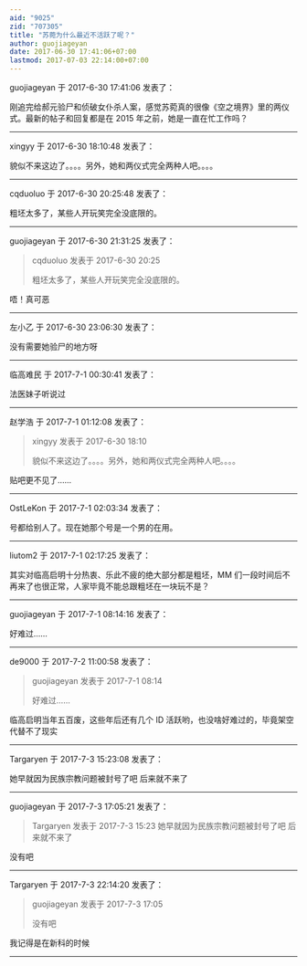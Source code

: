 ```yaml
---
aid: "9025"
zid: "707305"
title: "苏菀为什么最近不活跃了呢？"
author: guojiageyan
date: 2017-06-30 17:41:06+07:00
lastmod: 2017-07-03 22:14:00+07:00
---
```


guojiageyan 于 2017-6-30 17:41:06 发表了：

刚追完给郝元验尸和侦破女仆杀人案，感觉苏菀真的很像《空之境界》里的两仪式。最新的帖子和回复都是在 2015 年之前，她是一直在忙工作吗？

---

xingyy 于 2017-6-30 18:10:48 发表了：

貌似不来这边了。。。。另外，她和两仪式完全两种人吧。。。。

---

cqduoluo 于 2017-6-30 20:25:48 发表了：

粗坯太多了，某些人开玩笑完全没底限的。

---

guojiageyan 于 2017-6-30 21:31:25 发表了：

> cqduoluo 发表于 2017-6-30 20:25
>
> 粗坯太多了，某些人开玩笑完全没底限的。

唔！真可恶

---

左小乙 于 2017-6-30 23:06:30 发表了：

没有需要她验尸的地方呀

---

临高难民 于 2017-7-1 00:30:41 发表了：

法医妹子听说过

---

赵学浩 于 2017-7-1 01:12:08 发表了：

> xingyy 发表于 2017-6-30 18:10
>
> 貌似不来这边了。。。。另外，她和两仪式完全两种人吧。。。。

贴吧更不见了……

---

OstLeKon 于 2017-7-1 02:03:34 发表了：

号都给别人了。现在她那个号是一个男的在用。

---

liutom2 于 2017-7-1 02:17:25 发表了：

其实对临高启明十分热衷、乐此不疲的绝大部分都是粗坯，MM 们一段时间后不再来了也很正常，人家毕竟不能总跟粗坯在一块玩不是？

---

guojiageyan 于 2017-7-1 08:14:16 发表了：

好难过……

---

de9000 于 2017-7-2 11:00:58 发表了：

> guojiageyan 发表于 2017-7-1 08:14
>
> 好难过……

临高启明当年五百废，这些年后还有几个 ID 活跃哟，也没啥好难过的，毕竟架空代替不了现实

---

Targaryen 于 2017-7-3 15:23:08 发表了：

她早就因为民族宗教问题被封号了吧 后来就不来了

---

guojiageyan 于 2017-7-3 17:05:21 发表了：

> Targaryen 发表于 2017-7-3 15:23 她早就因为民族宗教问题被封号了吧 后来就不来了

没有吧

---

Targaryen 于 2017-7-3 22:14:20 发表了：

> guojiageyan 发表于 2017-7-3 17:05
>
> 没有吧

我记得是在新科的时候

---
